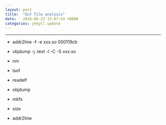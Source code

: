 ```yaml
---
layout: post
title:  "ELF file analysis"
date:   2016-06-23 12:07:54 +0800
categories: jekyll update
---
```

----------------------------------------------
* addr2line -f -e xxx.so 000119cb  

* objdump -j .text -l -C -S xxx.so  

*  nm

* lsof

* readelf

* objdump

* mkfs

* size

* addr2line


